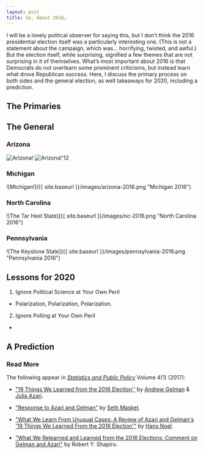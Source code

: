 ```yaml
---
layout: post
title: So, About 2016…
---
```


I will be a lonely political observer for saying this, but I don’t think the 2016 presidential election itself was a particularly interesting one. (This is not a statement about the campaign, which was… horrifying, twisted, and awful.)  But the election itself, while surprising, signified a few themes that are not surprising in it of themselves. What’s most important about 2016 is that Democrats do not overlearn some prominent criticisms, but instead learn what drove Republican success. Here, I discuss the primary process on both sides and the general election, as well takeaways for 2020, including a prediction.

## The Primaries

## The General

### Arizona

![Arizona!](https://upload.wikimedia.org/wikipedia/commons/6/6b/Arizona_Presidential_Election_Results_2016.svg "Arizona 2016")
![Arizona!'12](https://upload.wikimedia.org/wikipedia/commons/1/16/Arizona_presidential_election_results_2012.svg "Arizona 2012")
	
### Michigan

![Michigan!]({{ site.baseurl }}/images/arizona-2016.png "Michigan 2016")

### North Carolina

![The Tar Heel State]({{ site.baseurl }}/images/nc-2016.png "North Carolina 2016")

### Pennsylvania

![The Keystone State]({{ site.baseurl }}/images/pennsylvania-2016.png "Pennsylvania 2016")

## Lessons for 2020

1. Ignore Political Science at Your Own Peril

* Polarization, Polarization, Polarization.

2. Ignore Polling at Your Own Peril

* 

## A Prediction

### Read More

The following appear in _[Statistics and Public Policy](http://www.tandfonline.com/toc/uspp20/current)_ Volume 4(1) (2017):

* ["19 Things We Learned from the 2016 Election''](http://www.tandfonline.com/doi/full/10.1080/2330443X.2017.1356775) by [Andrew Gelman](https://twitter.com/StatModeling) & [Julia Azari](https://twitter.com/julia_azari). 

* ["Response to Azari and Gelman"](http://www.tandfonline.com/doi/full/10.1080/2330443X.2017.1399843) by [Seth Masket](https://twitter.com/smotus).

* ["What We Learn From Unusual Cases: A Review of Azari and Gelman's '19 Things We Learned From the 2016 Election'"](http://www.tandfonline.com/doi/full/10.1080/2330443X.2017.1399844) by [Hans Noel](https://twitter.com/ProfHansNoel).

* ["What We Relearned and Learned from the 2016 Elections: Comment on Gelman and Azari"](http://www.tandfonline.com/doi/full/10.1080/2330443X.2017.1399842) by Robert Y. Shapiro.
